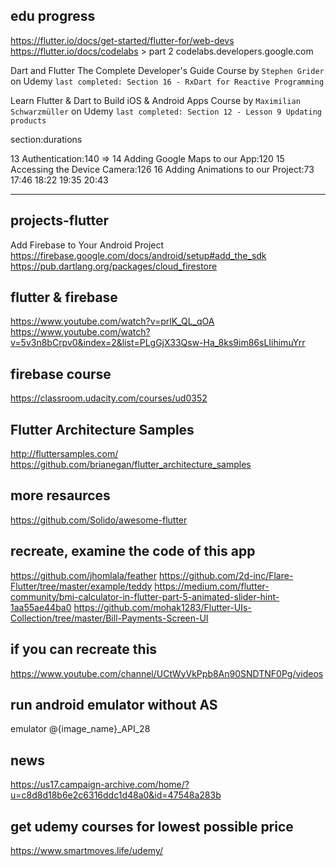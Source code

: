 

## edu progress
https://flutter.io/docs/get-started/flutter-for/web-devs
https://flutter.io/docs/codelabs > part 2
codelabs.developers.google.com

Dart and Flutter The Complete Developer's Guide Course by `Stephen Grider` on Udemy ```last completed: Section 16 - RxDart for Reactive Programming```

Learn Flutter & Dart to Build iOS & Android Apps Course by `Maximilian Schwarzmüller` on Udemy ```last completed: Section 12 - Lesson 9 Updating products```


section:durations

13 Authentication:140 =>
14 Adding Google Maps to our App:120
15 Accessing the Device Camera:126
16 Adding Animations to our Project:73
17:46
18:22
19:35
20:43
________

## projects-flutter

Add Firebase to Your Android Project
https://firebase.google.com/docs/android/setup#add_the_sdk
https://pub.dartlang.org/packages/cloud_firestore

## flutter & firebase
https://www.youtube.com/watch?v=prlK_QL_qOA
https://www.youtube.com/watch?v=5v3n8bCrpv0&index=2&list=PLgGjX33Qsw-Ha_8ks9im86sLIihimuYrr

## firebase course
https://classroom.udacity.com/courses/ud0352

## Flutter Architecture Samples
http://fluttersamples.com/ 
https://github.com/brianegan/flutter_architecture_samples 

## more resaurces
https://github.com/Solido/awesome-flutter

## recreate, examine the code of this app
https://github.com/jhomlala/feather
https://github.com/2d-inc/Flare-Flutter/tree/master/example/teddy
https://medium.com/flutter-community/bmi-calculator-in-flutter-part-5-animated-slider-hint-1aa55ae44ba0
https://github.com/mohak1283/Flutter-UIs-Collection/tree/master/Bill-Payments-Screen-UI

## if you can recreate this
https://www.youtube.com/channel/UCtWyVkPpb8An90SNDTNF0Pg/videos

## run android emulator without AS
emulator @{image_name}_API_28

## news
https://us17.campaign-archive.com/home/?u=c8d8d18b6e2c6316ddc1d48a0&id=47548a283b

## get udemy courses for lowest possible price
https://www.smartmoves.life/udemy/
